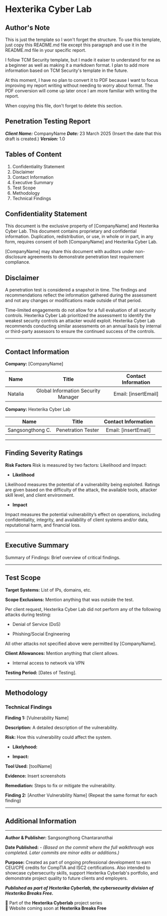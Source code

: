 # Hexterika Cyber Lab

## Author's Note

This is just the template so I won't forget the structure. To use this template, just copy this README.md file except this paragraph and use it in the README.md file in your specific report.

I follow TCM Security template, but I made it eaiser to understand for me as a beginner as well as making it a markdown format. I plan to add more information based on TCM Security's template in the future.

At this moment, I have no plan to convert it to PDF because I want to focus improving my report writing without needing to worry about format. The PDF conversion will come up later once I am more familiar with writing the report.

When copying this file, don't forget to delete this section.

## Penetration Testing Report

***Client Name:*** CompanyName
***Date:*** 23 March 2025 (Insert the date that this draft is created.)
***Version:*** 1.0

## Tables of Content

1. Confidentiality Statement
2. Disclaimer
3. Contact Information
4. Executive Summary
5. Test Scope
6. Methodology
7. Technical Findings

## Confidentiality Statement

This document is the exclusive property of [CompanyName] and Hexterika Cyber Lab. This document contains proprietary and confidential information. Duplication, redistribution, or use, in whole or in part, in any form, requires consent of both [CompanyName] and Hexterika Cyber Lab.

[CompanyName] may share this document with auditors under non-disclosure agreements to demonstrate penetration test requirement compliance.

## Disclaimer

A penetration test is considered a snapshot in time. The findings and recommendations reflect the information gathered during the assessment and not any changes or modifications made outside of that period.

Time-limited engagements do not allow for a full evaluation of all security controls. Hexterika Cyber Lab prioritized the assessment to identify the weakest security controls an attacker would exploit. Hexterika Cyber Lab recommends conducting similar assessments on an annual basis by internal or third-party assessors to ensure the continued success of the controls.

---

## Contact Information

**Company:** [CompanyName]

| **Name** | **Title** | **Contact Information** |
| :------: | :-------: | :---------------------: |
| Natalia  | Global Information Security Manager | Email: [insertEmail] |

**Company:** Hexterika Cyber Lab

| **Name** | **Title** | **Contact Information** |
| :------: | :-------: | :---------------------: |
| Sangsongthong C. | Penetration Tester | Email: [insertEmail] |

---

## Finding Severity Ratings

**Risk Factors** Risk is measured by two factors: Likelihood and Impact:

+ **Likelihood**

Likelihood measures the potential of a vulnerability being exploited. Ratings are given based on the difficulty of the attack, the available tools, attacker skill level, and client environment.

+ **Impact**

Impact measures the potential vulnerability’s effect on operations, including confidentiality, integrity, and availability of client systems and/or data, reputational harm, and financial loss.

---

## Executive Summary

Summary of Findings: Brief overview of critical findings.

---

## Test Scope

**Target Systems:** List of IPs, domains, etc.

**Scope Exclusions:** Mention anything that was outside the test.

Per client request, Hexterika Cyber Lab did not perform any of the following attacks during testing:

+ Denial of Service (DoS)

+ Phishing/Social Engineering

All other attacks not specified above were permitted by [CompanyName].

**Client Allowances:** Mention anything that client allows.

+ Internal access to network via VPN

**Testing Period:** [Dates of Testing].

---

## Methodology

### Technical Findings

**Finding 1:** [Vulnerability Name]

**Description:** A detailed description of the vulnerability.

**Risk:** How this vulnerability could affect the system.

+ **Likelyhood:**
  
+ **Impact:**

**Tool Used:** [toolName]

**Evidence:** Insert screenshots

**Remediation:** Steps to fix or mitigate the vulnerability.

**Finding 2:** [Another Vulnerability Name]
(Repeat the same format for each finding)

---

## Additional Information

---

**Author & Publisher:** Sangsongthong Chantaranothai

**Date Published:** -
*(Based on the commit where the full walkthrough was completed. Later commits are minor edits or additions.)*

**Purpose:** Created as part of ongoing professional development to earn CEU/CPE credits for CompTIA and ISC2 certifications. Also intended to showcase cybersecurity skills, support Hexterika Cyberlab's portfolio, and demonstrate project quality to future clients and employers.

***Published as part of Hexterika Cyberlab, the cybersecurity division of Hexterika Breaks Free.***

🔐 Part of the **Hexterika Cyberlab** project series  
📎 Website coming soon at **Hexterika Breaks Free**
